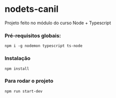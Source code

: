 # nodets-canil

Projeto feito no módulo do curso Node + Typescript

### Pré-requisitos globais:

`npm i -g nodemon typescript ts-node`

### Instalação

`npm install`

### Para rodar o projeto

`npm run start-dev`
